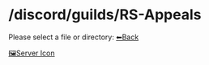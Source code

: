 # /discord/guilds/RS-Appeals
Please select a file or directory:
  [⬅Back]()

[🖼Server Icon](https://github.com/Reper2/Downloadable-Files/blob/master/Discord/Guilds/RS%20Appeals/RS-Appeals_serverIcon_001.png)
